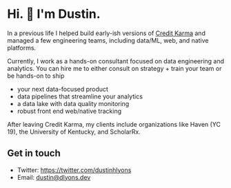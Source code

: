 # Hi. 👋 I'm Dustin. 

In a previous life I helped build early-ish versions of <a href="https://www.youtube.com/watch?v=W7YQDnweQIc">Credit Karma</a> and managed a few engineering teams, including data/ML, web, and native platforms. 

Currently, I work as a hands-on consultant focused on data engineering and analytics. You can hire me to either consult on strategy + train your team or be hands-on to ship

* your next data-focused product
* data pipelines that streamline your analytics
* a data lake with data quality monitoring
* robust front end web/native tracking

After leaving Credit Karma, my clients include organizations like Haven (YC 19), the University of Kentucky, and ScholarRx.

## Get in touch
- Twitter: https://twitter.com/dustinhlyons
- Email: dustin@dlyons.dev
